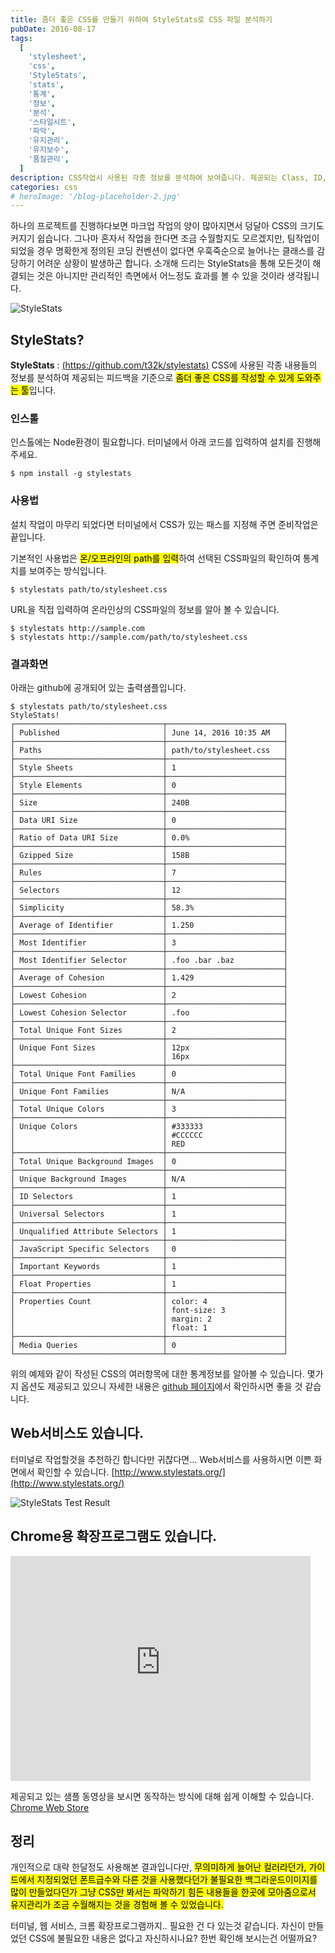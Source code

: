 ```yaml
---
title: 좀더 좋은 CSS를 만들기 위하여 StyleStats로 CSS 파일 분석하기
pubDate: 2016-08-17
tags:
  [
    'stylesheet',
    'css',
    'StyleStats',
    'stats',
    '통계',
    '정보',
    '분석',
    '스타일시트',
    '파악',
    '유지관리',
    '유지보수',
    '품질관리',
  ]
description: CSS작업시 사용된 각종 정보를 분석하여 보여줍니다. 제공되는 Class, ID, Font Size등의 여러 통계정보를 파악하여 좀더 좋은 CSS 파일을 작성할 수 있게 도와주는 툴인 StyleStats에 대한 소개입니다.
categories: css
# heroImage: '/blog-placeholder-2.jpg'
---
```


하나의 프로젝트를 진행하다보면 마크업 작업의 양이 많아지면서 덩달아 CSS의 크기도 커지기 쉽습니다. 그나마 혼자서 작업을 한다면 조금 수월할지도 모르겠지만, 팀작업이 되었을 경우 명확한게 정의된 코딩 컨벤션이 없다면 우훅죽순으로 늘어나는 클래스를 감당하기 어려운 상황이 발생하곤 합니다. 소개해 드리는 StyleStats을 통해 모든것이 해결되는 것은 아니지만 관리적인 측면에서 어느정도 효과를 볼 수 있을 것이라 생각됩니다.

![StyleStats](https://farm9.staticflickr.com/8164/28416524243_2dc70dfc67_c.jpg '스크린샷')

## StyleStats?

**StyleStats** : [(https://github.com/t32k/stylestats)](https://github.com/t32k/stylestats)
CSS에 사용된 각종 내용들의 정보를 분석하여 제공되는 피드백을 기준으로 <mark>좀더 좋은 CSS를 작성할 수 있게 도와주는 툴</mark>입니다.

### 인스톨

인스톨에는 Node환경이 필요합니다.
터미널에서 아래 코드를 입력하여 설치를 진행해 주세요.

```
$ npm install -g stylestats
```

### 사용법

설치 작업이 마무리 되었다면 터미널에서 CSS가 있는 패스를 지정해 주면 준비작업은 끝입니다.

기본적인 사용법은 <mark>온/오프라인의 path를 입력</mark>하여 선택된 CSS파일의 확인하여 통계치를 보여주는 방식입니다.

```
$ stylestats path/to/stylesheet.css
```

URL을 직접 입력하여 온라인상의 CSS파일의 정보를 알아 볼 수 있습니다.

```
$ stylestats http://sample.com
$ stylestats http://sample.com/path/to/stylesheet.css
```

### 결과화면

아래는 github에 공개되어 있는 출력샘플입니다.

```
$ stylestats path/to/stylesheet.css
StyleStats!
┌─────────────────────────────────┬──────────────────────────┐
│ Published                       │ June 14, 2016 10:35 AM   │
├─────────────────────────────────┼──────────────────────────┤
│ Paths                           │ path/to/stylesheet.css   │
├─────────────────────────────────┼──────────────────────────┤
│ Style Sheets                    │ 1                        │
├─────────────────────────────────┼──────────────────────────┤
│ Style Elements                  │ 0                        │
├─────────────────────────────────┼──────────────────────────┤
│ Size                            │ 240B                     │
├─────────────────────────────────┼──────────────────────────┤
│ Data URI Size                   │ 0                        │
├─────────────────────────────────┼──────────────────────────┤
│ Ratio of Data URI Size          │ 0.0%                     │
├─────────────────────────────────┼──────────────────────────┤
│ Gzipped Size                    │ 158B                     │
├─────────────────────────────────┼──────────────────────────┤
│ Rules                           │ 7                        │
├─────────────────────────────────┼──────────────────────────┤
│ Selectors                       │ 12                       │
├─────────────────────────────────┼──────────────────────────┤
│ Simplicity                      │ 58.3%                    │
├─────────────────────────────────┼──────────────────────────┤
│ Average of Identifier           │ 1.250                    │
├─────────────────────────────────┼──────────────────────────┤
│ Most Identifier                 │ 3                        │
├─────────────────────────────────┼──────────────────────────┤
│ Most Identifier Selector        │ .foo .bar .baz           │
├─────────────────────────────────┼──────────────────────────┤
│ Average of Cohesion             │ 1.429                    │
├─────────────────────────────────┼──────────────────────────┤
│ Lowest Cohesion                 │ 2                        │
├─────────────────────────────────┼──────────────────────────┤
│ Lowest Cohesion Selector        │ .foo                     │
├─────────────────────────────────┼──────────────────────────┤
│ Total Unique Font Sizes         │ 2                        │
├─────────────────────────────────┼──────────────────────────┤
│ Unique Font Sizes               │ 12px                     │
│                                 │ 16px                     │
├─────────────────────────────────┼──────────────────────────┤
│ Total Unique Font Families      │ 0                        │
├─────────────────────────────────┼──────────────────────────┤
│ Unique Font Families            │ N/A                      │
├─────────────────────────────────┼──────────────────────────┤
│ Total Unique Colors             │ 3                        │
├─────────────────────────────────┼──────────────────────────┤
│ Unique Colors                   │ #333333                  │
│                                 │ #CCCCCC                  │
│                                 │ RED                      │
├─────────────────────────────────┼──────────────────────────┤
│ Total Unique Background Images  │ 0                        │
├─────────────────────────────────┼──────────────────────────┤
│ Unique Background Images        │ N/A                      │
├─────────────────────────────────┼──────────────────────────┤
│ ID Selectors                    │ 1                        │
├─────────────────────────────────┼──────────────────────────┤
│ Universal Selectors             │ 1                        │
├─────────────────────────────────┼──────────────────────────┤
│ Unqualified Attribute Selectors │ 1                        │
├─────────────────────────────────┼──────────────────────────┤
│ JavaScript Specific Selectors   │ 0                        │
├─────────────────────────────────┼──────────────────────────┤
│ Important Keywords              │ 1                        │
├─────────────────────────────────┼──────────────────────────┤
│ Float Properties                │ 1                        │
├─────────────────────────────────┼──────────────────────────┤
│ Properties Count                │ color: 4                 │
│                                 │ font-size: 3             │
│                                 │ margin: 2                │
│                                 │ float: 1                 │
├─────────────────────────────────┼──────────────────────────┤
│ Media Queries                   │ 0                        │
└─────────────────────────────────┴──────────────────────────┘
```

위의 예제와 같이 작성된 CSS의 여러항목에 대한 통계정보를 알아볼 수 있습니다.
몇가지 옵션도 제공되고 있으니 자세한 내용은 [github 페이지](https://github.com/t32k/stylestats)에서 확인하시면 좋을 것 같습니다.

## Web서비스도 있습니다.

터미널로 작업할것을 추천하긴 합니다만 귀찮다면...
Web서비스를 사용하시면 이쁜 화면에서 확인할 수 있습니다.
[http://www.stylestats.org/](http://www.stylestats.org/)

![StyleStats Test Result](https://c1.staticflickr.com/9/8502/28911552472_c12989bb42_z.jpg '스크린샷')

## Chrome용 확장프로그램도 있습니다.

<iframe width="480" height="360" src="https://www.youtube-nocookie.com/embed/pLcUPM6m8gw?rel=0" frameborder="0" allowfullscreen></iframe>

제공되고 있는 샘플 동영상을 보시면 동작하는 방식에 대해 쉽게 이해할 수 있습니다.
[Chrome Web Store](https://chrome.google.com/webstore/detail/stylestats-a-tool-for-wri/lgbcioahebkgkdiljpgcdaghejijioki)

## 정리

개인적으로 대략 한달정도 사용해본 결과입니다만, <mark>무의미하게 늘어난 컬러라던가, 가이드에서 지정되었던 폰트급수와 다른 것을 사용했다던가 불필요한 백그라운드이미지를 많이 만들었다던가 그냥 CSS만 봐서는 파악하기 힘든 내용들을 한곳에 모아줌으로서 유지관리가 조금 수월해지는 것을 경험해 볼 수 있었습니다.</mark>

터미널, 웹 서비스, 크롬 확장프로그램까지.. 필요한 건 다 있는것 같습니다.
자신이 만들었던 CSS에 불필요한 내용은 없다고 자신하시나요? 한번 확인해 보시는건 어떨까요?
